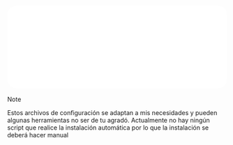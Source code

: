 <div align="center">

<img src="./dotfiles.svg" alt="DotFiles"  style="border-radius: 20px; " />
</div>

> [!NOTE]
> Estos archivos de configuración se adaptan a mis necesidades y pueden algunas herramientas no ser de tu agradó.
> Actualmente no hay ningún script que realice la instalación automática por lo que la instalación se deberá hacer manual

